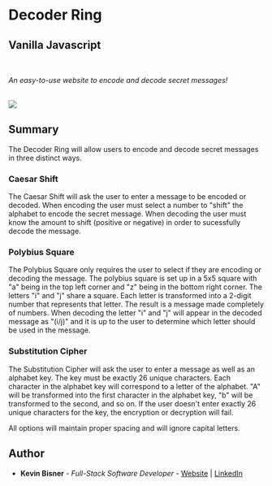 # Decoder Ring
## Vanilla Javascript

<br>

_An easy-to-use website to encode and decode secret messages!_

<br>

<image src="screenshot-decoder-ring.png">

## Summary

The Decoder Ring will allow users to encode and decode secret messages in three distinct ways.

### Caesar Shift
The Caesar Shift will ask the user to enter a message to be encoded or decoded. When encoding the user must select a number to "shift" the alphabet to encode the secret message. When decoding the user must know the amount to shift (positive or negative) in order to sucessfully decode the message.

### Polybius Square
The Polybius Square only requires the user to select if they are encoding or decoding the message. The polybius square is set up in a 5x5 square with "a" being in the top left corner and "z" being in the bottom right corner. The letters "i" and "j" share a square. Each letter is transformed into a 2-digit number that represents that letter. The result is a message made completely of numbers. When decoding the letter "i" and "j" will appear in the decoded message as "(i/j)" and it is up to the user to determine which letter should be used in the message.

### Substitution Cipher
The Substitution Cipher will ask the user to enter a message as well as an alphabet key. The key must be exactly 26 unique characters. Each character in the alphabet key will correspond to a letter of the alphabet. "A" will be transformed into the first character in the alphabet key, "b" will be transformed to the second, and so on. If the user doesn't enter exactly 26 unique characters for the key, the encryption or decryption will fail.

All options will maintain proper spacing and will ignore capital letters.

## Author

* **Kevin Bisner** - *Full-Stack Software Developer* - [Website](http://www.kevinbisner.com) | [LinkedIn](https://www.linkedin.com/in/kevinbisner/)

